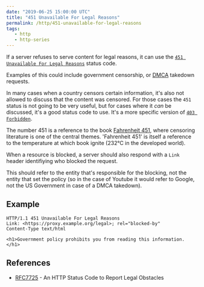```yaml
---
date: "2019-06-25 15:00:00 UTC"
title: "451 Unavailable For Legal Reasons"
permalink: /http/451-unavailable-for-legal-reasons
tags:
   - http
   - http-series
---
```


If a server refuses to serve content for legal reasons, it can use the
[`451 Unavailable For Legal Reasons`][1] status code.

Examples of this could include government censorship, or [DMCA][2] takedown
requests.

In many cases when a country censors certain information, it's also not allowed
to discuss that the content was censored. For those cases the `451` status is
not going to be very useful, but for cases where it _can_ be discussed, it's
a good status code to use. It's a more specific version of [`403 Forbidden`][3].

The number 451 is a reference to the book [Fahrenheit 451][4], where censoring
literature is one of the central themes. 'Fahrenheit 451' is itself a reference
to the temperature at which book ignite (232°C in the developed world).

When a resource is blocked, a server should also respond with a `Link` header
identifiying who blocked the request.

This should refer to the entity that's responsible for the blocking, not the
entity that set the policy (so in the case of Youtube it would refer to Google,
not the US Government in case of a DMCA takedown).

Example
-------

```http
HTTP/1.1 451 Unavailable For Legal Reasons
Link: <https://proxy.example.org/legal>; rel="blocked-by"
Content-Type text/html

<h1>Government policy prohibits you from reading this information.</h1>
```

References
----------

* [RFC7725][1] - An HTTP Status Code to Report Legal Obstacles


[1]: https://tools.ietf.org/html/rfc7725#section-3 "451 Unavailable For Legal Reasons"
[2]: https://en.wikipedia.org/wiki/Digital_Millennium_Copyright_Act
[3]: /http/403-forbidden "403 Forbidden"
[4]: https://en.wikipedia.org/wiki/Fahrenheit_451
[5]: https://tools.ietf.org/html/rfc7725 "An HTTP Status Code to Report Legal Obstacles"
